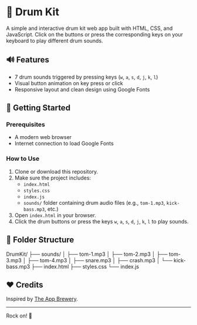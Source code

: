 # 🥁 Drum Kit

A simple and interactive drum kit web app built with HTML, CSS, and JavaScript. Click on the buttons or press the corresponding keys on your keyboard to play different drum sounds.

## 🔊 Features

- 7 drum sounds triggered by pressing keys (`w`, `a`, `s`, `d`, `j`, `k`, `l`)
- Visual button animation on key press or click
- Responsive layout and clean design using Google Fonts

## 🚀 Getting Started

### Prerequisites

- A modern web browser
- Internet connection to load Google Fonts

### How to Use

1. Clone or download this repository.
2. Make sure the project includes:
   - `index.html`
   - `styles.css`
   - `index.js`
   - `sounds/` folder containing drum audio files (e.g., `tom-1.mp3`, `kick-bass.mp3`, etc.)
3. Open `index.html` in your browser.
4. Click the drum buttons or press the keys `w`, `a`, `s`, `d`, `j`, `k`, `l` to play sounds.

## 📁 Folder Structure
DrumKit/
├── sounds/
│ ├── tom-1.mp3
│ ├── tom-2.mp3
│ ├── tom-3.mp3
│ ├── tom-4.mp3
│ ├── snare.mp3
│ ├── crash.mp3
│ └── kick-bass.mp3
├── index.html
├── styles.css
└── index.js


## ❤️ Credits

Inspired by [The App Brewery](https://www.appbrewery.co/).

---

Rock on! 🥁


